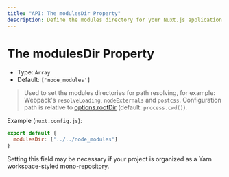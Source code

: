 ```yaml
---
title: "API: The modulesDir Property"
description: Define the modules directory for your Nuxt.js application
---
```


# The modulesDir Property

- Type: `Array`
- Default: `['node_modules']`

> Used to set the modules directories for path resolving, for example: Webpack's `resolveLoading`, `nodeExternals` and `postcss`. Configuration path is relative to [options.rootDir](/api/configuration-rootdir) (default: `process.cwd()`).

Example (`nuxt.config.js`):

```js
export default {
  modulesDir: ['../../node_modules']
}
```

Setting this field may be necessary if your project is organized as a Yarn workspace-styled mono-repository.

